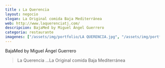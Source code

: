 ```yaml
---
title : La Querencia
layout: negocio
slogan: La Original comida Baja Mediterránea
web: http://www.laquerenciatj.com/
descripcion: BajaMed by Miguel Ángel Guerrero
categoria: restaurante
imagenes: ["/assets/img/portfolio/LA QUERENCIA.jpg", "/assets/img/portfolio/LA QUERENCIA ANUNCIO COVID19.jpg"]
---
```



BajaMed by Miguel Ángel Guerrero

>La Querencia ...La Original comida Baja Mediterránea


